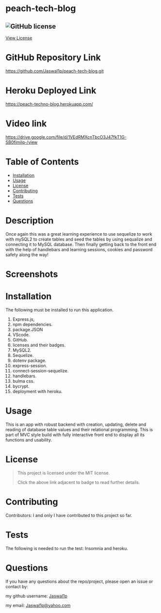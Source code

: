 # peach-tech-blog
 
 ## ![GitHub license](https://img.shields.io/badge/License-MIT-yellow.svg) 
[View License](https://opensource.org/licenses/MIT) 
 
 # GitHub Repository Link
 https://github.com/Jaswal1p/peach-tech-blog.git

 # Heroku Deployed Link
 
 https://peach-techno-blog.herokuapp.com/

 # Video link
 https://drive.google.com/file/d/1VEdRMXcnTbcO3J47fkT1G-SB0fimilq-/view

 # Table of Contents
 * [Installation](#installation)
 * [Usage](#usage)
 * [License](#license)
 * [Contributing](#Contributing)
 * [Tests](#tests)
 * [Questions](#questions)
 
 # Description
 Once again this was a great learning experience to use sequelize to work with mySQL2 to create tables and seed the tables by using sequalize and connecting it to MySQL database. Then finally getting back to the front end with the help of handlebars and learning sessions, cookies and password safety along the way! 


 # Screenshots



 # Installation
  The following must be installed to run this application. 
  1. Express.js, 
  2. npm dependencies.
  3. package.JSON
  4. VScode.
  5. GitHub.
  6. licenses and their badges.
  7. MySQL2. 
  8. Sequelize.
  9. dotenv package.
  10. express-session.
  11. connect-session-sequelize.
  12. handlebars.
  13. bulma css.
  14. bycrypt.
  15. deployment with heroku.


 # Usage
 This is an app with robust backend with creation, updating, delete and reading of database table values and their relational programming. This is part of MVC style build with fully interactive front end to display all its functions and usability. 

 # License 
 > This project is licensed under the MIT license.
 >
 > Click the above link adjacent to badge to read further details.
 
 # Contributing
 Contributors: I and only I have contributed to this project so far. 

 # Tests
 The following is needed to run the test: Insomnia and heroku. 

 # Questions
 If you have any questions about the repo/project, please open an issue or contact by: 
 
 my github username: [Jaswal1p](https://github.com/Jaswal1p) 
 
 my email: Jaswal1p@yahoo.com